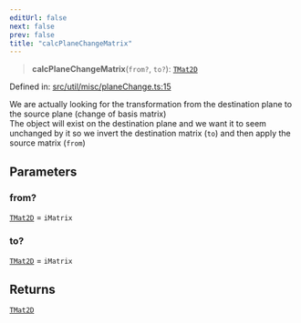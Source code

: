 ```yaml
---
editUrl: false
next: false
prev: false
title: "calcPlaneChangeMatrix"
---
```


> **calcPlaneChangeMatrix**(`from?`, `to?`): [`TMat2D`](/api/type-aliases/tmat2d/)

Defined in: [src/util/misc/planeChange.ts:15](https://github.com/fabricjs/fabric.js/blob/9a792f4b7b8031f02ec7ea4ce8c99f810e45cfec/src/util/misc/planeChange.ts#L15)

We are actually looking for the transformation from the destination plane to the source plane (change of basis matrix)\
The object will exist on the destination plane and we want it to seem unchanged by it so we invert the destination matrix (`to`) and then apply the source matrix (`from`)

## Parameters

### from?

[`TMat2D`](/api/type-aliases/tmat2d/) = `iMatrix`

### to?

[`TMat2D`](/api/type-aliases/tmat2d/) = `iMatrix`

## Returns

[`TMat2D`](/api/type-aliases/tmat2d/)
